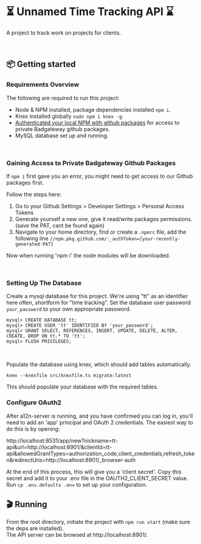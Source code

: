 # ⏳ Unnamed Time Tracking API ⌛️

A project to track work on projects for clients.

<br>

## 📦 Getting started

### Requirements Overview

The following are required to run this project:

- Node & NPM installed, package dependencies installed `npm i`.
- Knex installed globally `sudo npm i knex -g`.
- [Authenticated your local NPM with github packages](https://docs.github.com/en/packages/working-with-a-github-packages-registry/working-with-the-npm-registry#authenticating-with-a-personal-access-token) for access to private Badgateway github packages.
- MySQL database set up and running.

<br>

### Gaining Access to Private Badgateway Github Packages

If `npm i` first gave you an error, you might need to get access to our Github
packages first.

Follow the steps here:

1. Go to your Github Settings > Developer Settings > Personal Access Tokens
2. Generate yourself a new one, give it read/write packages permissions. (save the PAT, cant be found again)
3. Navigate to your home directory, find or create a `.npmrc` file, add the following line
   `//npm.pkg.github.com/:_authToken=[your-recently-generated-PAT]`

Now when running 'npm i' the node modules will be downloaded.

<br>

### Setting Up The Database

Create a mysql database for this project. We're using "tt" as an identifier here often, shortform for "time tracking". Set the database user password `your_password` to your own appropriate password.
```
mysql> CREATE DATABASE tt;
mysql> CREATE USER 'tt' IDENTIFIED BY 'your_password';
mysql> GRANT SELECT, REFERENCES, INSERT, UPDATE, DELETE, ALTER, CREATE, DROP ON tt.* TO 'tt';
mysql> FLUSH PRIVILEGES;
```

<br>

Populate the database using knex, which should add tables automatically.<br>
```
knex --knexfile src/knexfile.ts migrate:latest
```

This should populate your database with the required tables.

### Configure OAuth2

After a12n-server is running, and you have confirmed you can log in, you'll need to add an 'app' principal and OAuth 2 credentials. The easiest way to do this is by opening:

http://localhost:8531/app/new?nickname=tt-api&url=http://localhost:8901/&clientId=tt-api&allowedGrantTypes=authorization_code,client_credentials,refresh_token&redirectUris=http://localhost:8901/_browser-auth

At the end of this process, this will give you a 'client secret'. Copy this secret and add it to your .env file in the OAUTH2_CLIENT_SECRET value.
Run `cp .env.defaults .env` to set up your configuration.

## 🎬 Running
From the root directory, initiate the project with `npm run start` (make sure the deps are installed).<br>
The API server can be browsed at http://localhost:8901/.
